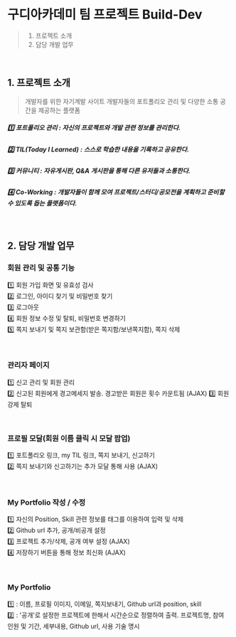 # 구디아카데미 팀 프로젝트 Build-Dev
> 1. 프로젝트 소개
> 1. 담당 개발 업무

<br>

## 1. 프로젝트 소개
> 개발자를 위한 자기계발 사이트
> 개발자들의 포트폴리오 관리 및 다양한 소통 공간을 제공하는 플랫폼

##### :one: 포트폴리오 관리 : 자신의 프로젝트와 개발 관련 정보를 관리한다.
##### :two:  TIL(Today I Learned) : 스스로 학습한 내용을 기록하고 공유한다.
##### :three:  커뮤니티 : 자유게시판, Q&A 게시판을 통해 다른 유저들과 소통한다.
##### :four:  Co-Working : 개발자들이 함께 모여 프로젝트/스터디/공모전을 계획하고 준비할 수 있도록 돕는 플랫폼이다.

<br>

## 2. 담당 개발 업무  
### 회원 관리 및 공통 기능
:one: 회원 가입 화면 및 유효성 검사<br>
:two: 로그인, 아이디 찾기 및 비밀번호 찾기<br>
:three: 로그아웃<br>
:four: 회원 정보 수정 및 탈퇴, 비밀번호 변경하기<br>
:five: 쪽지 보내기 및 쪽지 보관함(받은 쪽지함/보낸쪽지함), 쪽지 삭제

<br>

### 관리자 페이지
:one: 신고 관리 및 회원 관리<br>
:two: 신고된 회원에게 경고메세지 발송. 경고받은 회원은 횟수 카운트됨 (AJAX)
:three: 회원 강제 탈퇴

<br>

### 프로필 모달(회원 이름 클릭 시 모달 팝업)
:one: 포트폴리오 링크, my TIL 링크, 쪽지 보내기, 신고하기<br>
:two: 쪽지 보내기와 신고하기는 추가 모달 통해 사용 (AJAX)

<br>

### My Portfolio 작성 / 수정
:one: 자신의 Position, Skill 관련 정보를 태그를 이용하여 입력 및 삭제<br>
:two: Github url 추가, 공개/비공개 설정<br>
:three: 프로젝트 추가/삭제, 공개 여부 설정 (AJAX)<br>
:four: 저장하기 버튼을 통해 정보 최신화 (AJAX)

<br>

### My Portfolio 
:one: <Profile> : 이름, 프로필 이미지, 이메일, 쪽지보내기, Github url과 position, skill <br>
:two: <Project Timeline> : '공개'로 설정한 프로젝트에 한해서 시간순으로 정렬하여 출력. 프로젝트명, 참여 인원 및 기간, 세부내용, Github url, 사용 기술 명시
